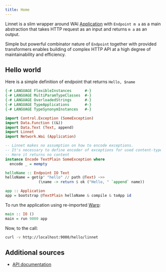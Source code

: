 ```yaml
---
title: Home
---
```


Linnet is a slim wrapper around WAI [Application](http://hackage.haskell.org/package/wai-3.2.2.1/docs/Network-Wai.html#t:Application)
with `Endpoint m a` as a main abstraction that takes HTTP request as an input and returns `m a` as an output.

Simple but powerful combinator nature of `Endpoint` together with provided transformers enables building of complex
HTTP API at a high degree of maintainability and efficiency.

## Hello world

Here is a simple definition of endpoint that returns `Hello, $name`

```haskell top
{-# LANGUAGE FlexibleInstances      #-}
{-# LANGUAGE MultiParamTypeClasses  #-}
{-# LANGUAGE OverloadedStrings      #-}
{-# LANGUAGE TypeApplications       #-}
{-# LANGUAGE TypeSynonymInstances   #-}

import Control.Exception (SomeException)
import Data.Function ((&))
import Data.Text (Text, append)
import Linnet
import Network.Wai (Application)

-- Linnet makes no assumption on how to encode exceptions.
-- It's necessary to define encoder of exceptions for used content-types.
-- Here it returns no content
instance Encode TextPlain SomeException where
  encode _ = mempty

helloName :: Endpoint IO Text
helloName = get(p' "hello" // path @Text) ~>>
               (\name -> return $ ok ("Hello, " `append` name))

app :: Application
app = bootstrap @TextPlain helloName & compile & toApp id
```

To run the application using re-imported [Warp](http://hackage.haskell.org/package/warp-3.3.0/docs/Network-Wai-Handler-Warp.html#v:run):
```haskell
main :: IO ()
main = run 9000 app
```

Now, to the call:
```bash
curl -v http://localhost:9000/hello/linnet
```

## Additional sources

- [API documentation](http://hackage.haskell.org/package/linnet)